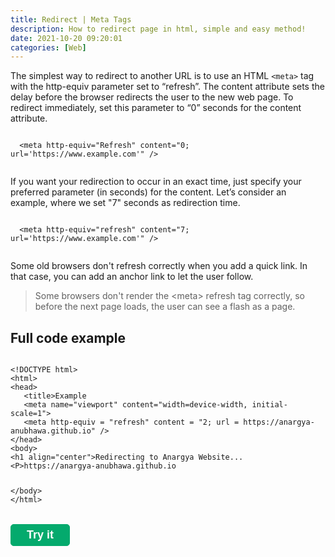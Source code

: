 ```yaml
---
title: Redirect | Meta Tags
description: How to redirect page in html, simple and easy method!
date: 2021-10-20 09:20:01
categories: [Web]
---
```


<p>The simplest way to redirect to another URL is to use an HTML <code>&lt;meta></code> tag with the http-equiv parameter set to “refresh”. The content attribute sets the delay before the browser redirects the user to the new web page. To redirect immediately, set this parameter to “0” seconds for the content attribute.</p>
<pre><code>
  &lt;meta http-equiv="Refresh" content="0; url='https://www.example.com'" />
  </code></pre>
<p>If you want your redirection to occur in an exact time, just specify your preferred parameter (in seconds) for the content. Let’s consider an example, where we set "7" seconds as redirection time.</p>
<pre><code>
  &lt;meta http-equiv="refresh" content="7; url='https://www.example.com'" />
  </code></pre>
<p>Some old browsers don't refresh correctly when you add a quick link. In that case, you can add an anchor link to let the user follow.</p>

> Some browsers don't render the &lt;meta> refresh tag correctly, so before the next page loads, the user can see a flash as a page.

<h2>Full code example</h2>
			        <pre><code id="code">
&lt;!DOCTYPE html>
&lt;html>
&lt;head>
   &lt;title>Example</title>
   &lt;meta name="viewport" content="width=device-width, initial-scale=1">
   &lt;meta http-equiv = "refresh" content = "2; url = https://anargya-anubhawa.github.io" />
&lt;/head>
&lt;body>
&lt;h1 align="center">Redirecting to Anargya Website...</h1>
&lt;P>https://anargya-anubhawa.github.io</p>
&lt;/body>
&lt;/html>
        </code></pre>
        <button style="background-color:#04AA6D; color:white; font-family: 'Source Sans Pro', sans-serif; font-size:18px; padding:6px 25px; margin-top:4px; border-radius:5px; border:1px solid #04AA6D;"><a style="text-decoration: none; color:white; font-weight: bold;" href="https://anargya-anubhawa.github.io/tryit/redirect.html">Try it</a></button>
        <script>hljs.highlightAll();</script>
